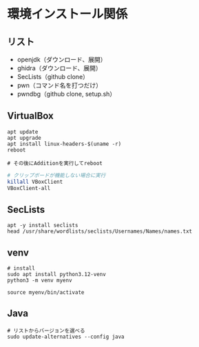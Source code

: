 # 環境インストール関係

## リスト

- openjdk（ダウンロード、展開）
- ghidra（ダウンロード、展開）
- SecLists（github clone）
- pwn（コマンド名を打つだけ）
- pwndbg（github clone, setup.sh）

## VirtualBox

```shell
apt update
apt upgrade
apt install linux-headers-$(uname -r)
reboot

# その後にAdditionを実行してreboot
```

```sh
# クリップボードが機能しない場合に実行
killall VBoxClient
VBoxClient-all
```

## SecLists

```shell
apt -y install seclists
head /usr/share/wordlists/seclists/Usernames/Names/names.txt
```

## venv

```shell
# install
sudo apt install python3.12-venv
python3 -m venv myenv
```

```shell
source myenv/bin/activate
```

## Java

```shell
# リストからバージョンを選べる
sudo update-alternatives --config java
```
